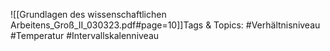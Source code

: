
![[Grundlagen des wissenschaftlichen Arbeitens_Groß_II_030323.pdf#page=10]]Tags & Topics:
   #Verhältnisniveau
   #Temperatur
   #Intervallskalenniveau